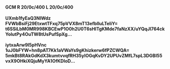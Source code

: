 #### GCM R 20/0c/400 L 20/0c/400
**UXmb1fyEaQ3NIWdz**<br/>**FVWbBsiFj29EtxwtTFxq75pVVX8mT13efbIIuLTeIiY=**<br/>**t6SSiLbM0MR998KBCEwP1O0h2U0T6sHITgKMde7faNzXX/uYQqJI764ckYolutPy4OuTW8tUsPufSpXg...**<br/><br/>
**iytxaArw9l5pHVnc**<br/>**1uJ0bFYW+hn8pAT7Kk1aVWaYs9gKhizkerw6fPZCWQA=**<br/>**5mkBt8RAkGdKdX3kumtvvqfRH35yIOGqKvDY2UPUvZMfL7spL3DGBI55vxX9OHkiXQjuMyYA1OfKDloD...**